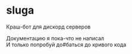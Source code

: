 # sluga
Краш-бот для дискорд серверов

Документацию я пока-что не написал  
И только попробуй до#баться до кривого кода

